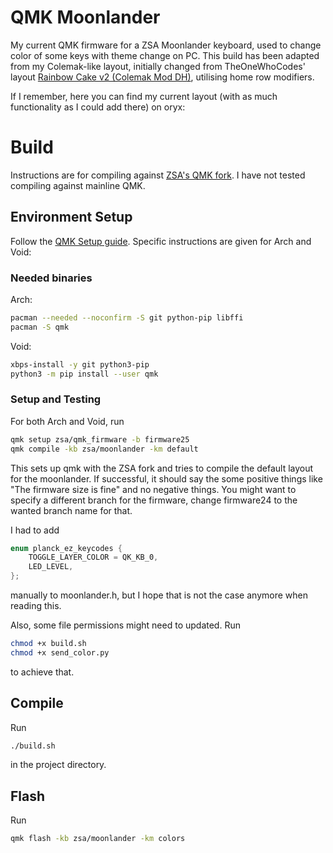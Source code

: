 # QMK Moonlander
My current QMK firmware for a ZSA Moonlander keyboard, used to change color of some keys with theme change on PC.
This build has been adapted from my Colemak-like layout, initially changed from TheOneWhoCodes' layout [Rainbow Cake v2 (Colemak Mod DH)](https://configure.zsa.io/moonlander/layouts/Ze0bo/latest/0), utilising home row modifiers. 

If I remember, here you can find my current layout (with as much functionality as I could add there) on oryx:

# Build
Instructions are for compiling against [ZSA's QMK fork](https://github.com/zsa/qmk_firmware/). I have not tested compiling against mainline QMK.

## Environment Setup
Follow the [QMK Setup guide](https://docs.qmk.fm/newbs_getting_started#set-up-your-environment). Specific instructions are given for Arch and Void:
### Needed binaries
Arch:

``` sh
pacman --needed --noconfirm -S git python-pip libffi
pacman -S qmk
```

Void:

``` sh
xbps-install -y git python3-pip
python3 -m pip install --user qmk
```
### Setup and Testing
For both Arch and Void, run

``` sh
qmk setup zsa/qmk_firmware -b firmware25
qmk compile -kb zsa/moonlander -km default
```
This sets up qmk with the ZSA fork and tries to compile the default layout for the moonlander. If successful, it should say the some positive things like "The firmware size is fine" and no negative things. You might want to specify a different branch for the firmware, change firmware24 to the wanted branch name for that.

I had to add 

``` c
enum planck_ez_keycodes {
    TOGGLE_LAYER_COLOR = QK_KB_0,
    LED_LEVEL,
};
```
manually to moonlander.h, but I hope that is not the case anymore when reading this.

Also, some file permissions might need to updated. Run

``` sh
chmod +x build.sh
chmod +x send_color.py
```
to achieve that.

## Compile
Run

``` sh
./build.sh
```
in the project directory.

## Flash
Run 

``` sh
qmk flash -kb zsa/moonlander -km colors
```

